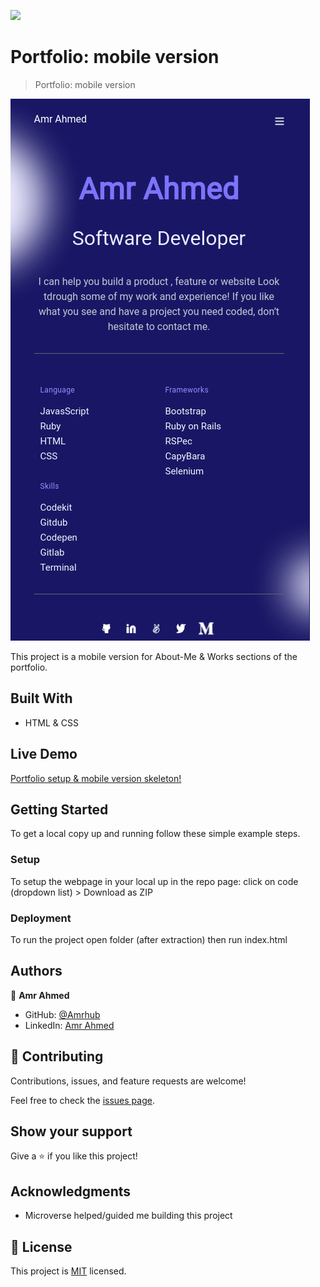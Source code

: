 ![](https://img.shields.io/badge/Microverse-blueviolet)

# Portfolio: mobile version

> Portfolio: mobile version

![screenshot](./app_screenshot.png)

This project is a mobile version for About-Me & Works sections of the portfolio.

## Built With

- HTML & CSS

## Live Demo

[Portfolio setup & mobile version skeleton!](https://amrhub.github.io/myPortfolio/)

## Getting Started

To get a local copy up and running follow these simple example steps.

### Setup

To setup the webpage in your local up in the repo page:
click on code (dropdown list) > Download as ZIP

### Deployment

To run the project open folder (after extraction) then run index.html

## Authors

👤 **Amr Ahmed**

- GitHub: [@Amrhub](https://github.com/Amrhub/)
- LinkedIn: [Amr Ahmed](https://www.linkedin.com/in/amr-ahmed-655420191/)

## 🤝 Contributing

Contributions, issues, and feature requests are welcome!

Feel free to check the [issues page](../../issues/).

## Show your support

Give a ⭐️ if you like this project!

## Acknowledgments

- Microverse helped/guided me building this project

## 📝 License

This project is [MIT](./MIT.md) licensed.
